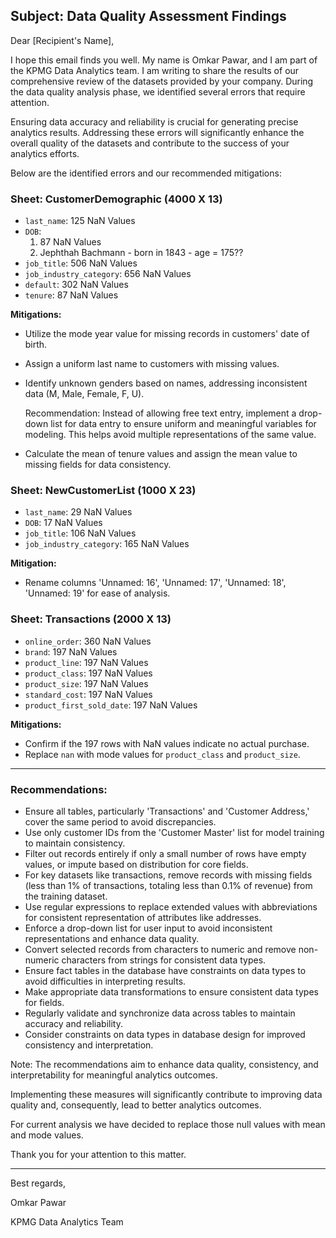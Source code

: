 ## Subject: Data Quality Assessment Findings

Dear [Recipient's Name],

I hope this email finds you well. My name is Omkar Pawar, and I am part of the KPMG Data Analytics team. I am writing to share the results of our comprehensive review of the datasets provided by your company. During the data quality analysis phase, we identified several errors that require attention.

Ensuring data accuracy and reliability is crucial for generating precise analytics results. Addressing these errors will significantly enhance the overall quality of the datasets and contribute to the success of your analytics efforts.

Below are the identified errors and our recommended mitigations:

### **Sheet: CustomerDemographic (4000 X 13)**
- `last_name`: 125 NaN Values
- `DOB`: 
   1. 87 NaN Values
   2. Jephthah Bachmann - born in 1843 - age = 175??
- `job_title`: 506 NaN Values
- `job_industry_category`: 656 NaN Values
- `default`: 302 NaN Values
- `tenure`: 87 NaN Values

**Mitigations:**
- Utilize the mode year value for missing records in customers' date of birth.
- Assign a uniform last name to customers with missing values.
- Identify unknown genders based on names, addressing inconsistent data (M, Male, Female, F, U).
    
    Recommendation: Instead of allowing free text entry, implement a drop-down list for data entry to ensure uniform and meaningful variables for modeling. This helps avoid multiple representations of the same value.

- Calculate the mean of tenure values and assign the mean value to missing fields for data consistency.

### **Sheet: NewCustomerList (1000 X 23)**
- `last_name`: 29 NaN Values
- `DOB`: 17 NaN Values
- `job_title`: 106 NaN Values
- `job_industry_category`: 165 NaN Values

**Mitigation:**
- Rename columns 'Unnamed: 16', 'Unnamed: 17', 'Unnamed: 18', 'Unnamed: 19' for ease of analysis.

### **Sheet: Transactions (2000 X 13)**
- `online_order`: 360 NaN Values
- `brand`: 197 NaN Values
- `product_line`: 197 NaN Values
- `product_class`: 197 NaN Values
- `product_size`: 197 NaN Values
- `standard_cost`: 197 NaN Values
- `product_first_sold_date`: 197 NaN Values

**Mitigations:**
- Confirm if the 197 rows with NaN values indicate no actual purchase.
- Replace `nan` with mode values for `product_class` and `product_size`.

---------

### **Recommendations:**
- Ensure all tables, particularly 'Transactions' and 'Customer Address,' cover the same period to avoid discrepancies.
- Use only customer IDs from the 'Customer Master' list for model training to maintain consistency.
- Filter out records entirely if only a small number of rows have empty values, or impute based on distribution for core fields.
- For key datasets like transactions, remove records with missing fields (less than 1% of transactions, totaling less than 0.1% of revenue) from the training dataset.
- Use regular expressions to replace extended values with abbreviations for consistent representation of attributes like addresses.
- Enforce a drop-down list for user input to avoid inconsistent representations and enhance data quality.
- Convert selected records from characters to numeric and remove non-numeric characters from strings for consistent data types.
- Ensure fact tables in the database have constraints on data types to avoid difficulties in interpreting results.
- Make appropriate data transformations to ensure consistent data types for fields.
- Regularly validate and synchronize data across tables to maintain accuracy and reliability.
- Consider constraints on data types in database design for improved consistency and interpretation.
  
Note: The recommendations aim to enhance data quality, consistency, and interpretability for meaningful analytics outcomes.

Implementing these measures will significantly contribute to improving data quality and, consequently, lead to better analytics outcomes.

For current analysis we have decided to replace those null values with mean and mode values. 

Thank you for your attention to this matter.

----

Best regards,

Omkar Pawar

KPMG Data Analytics Team
